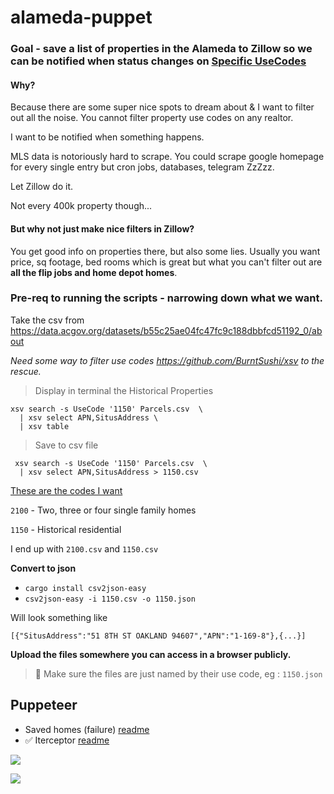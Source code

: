 # alameda-puppet

### Goal - save a list of properties in the Alameda to Zillow so we can be notified when status changes on [Specific UseCodes](https://www.acgov.org/MS/prop/useCodeList.aspx)



#### Why? 

Because there are some super nice spots to dream about & I want to filter out all the noise. You cannot filter property use codes on any realtor.

I want to be notified when something happens.

MLS data is notoriously hard to scrape. You could scrape google homepage for every single entry but cron jobs, databases, telegram ZzZzz.

Let Zillow do it.

Not every 400k property though...

#### But why not just make nice filters in Zillow?

You get good info on properties there, but also some lies. Usually you want price, sq footage, bed rooms which is great but what you can't filter out are **all the flip jobs and home depot homes**.

### Pre-req to running the scripts - narrowing down what we want.

Take the csv from https://data.acgov.org/datasets/b55c25ae04fc47fc9c188dbbfcd51192_0/about

*Need some way to filter use codes https://github.com/BurntSushi/xsv to the rescue.*

> Display in terminal the Historical Properties

```
xsv search -s UseCode '1150' Parcels.csv  \
  | xsv select APN,SitusAddress \
  | xsv table
```

> Save to csv file

```
 xsv search -s UseCode '1150' Parcels.csv  \
  | xsv select APN,SitusAddress > 1150.csv
```

<u>These are the codes I want</u>

 `2100` - Two, three or four single family homes

 `1150` - Historical residential

I end up with `2100.csv` and `1150.csv`

**Convert to json**

- `cargo install csv2json-easy`
- `csv2json-easy -i 1150.csv -o 1150.json`

Will look something like 

```
[{"SitusAddress":"51 8TH ST OAKLAND 94607","APN":"1-169-8"},{...}]
```

**Upload the files somewhere you can access in a browser publicly.**

> 📡 Make sure the files are just named by their use code, eg : `1150.json`

## Puppeteer

- Saved homes (failure) [readme](/docs/saved-homes.md)
- ✅ Iterceptor [readme](docs/interceptor.md)



![](/screens/z.gif)

![](/screens/s.gif)

